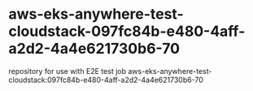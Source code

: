 # aws-eks-anywhere-test-cloudstack-097fc84b-e480-4aff-a2d2-4a4e621730b6-70
repository for use with E2E test job aws-eks-anywhere-test-cloudstack:097fc84b-e480-4aff-a2d2-4a4e621730b6-70
